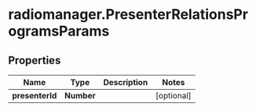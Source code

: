 # radiomanager.PresenterRelationsProgramsParams

## Properties

Name | Type | Description | Notes
------------ | ------------- | ------------- | -------------
**presenterId** | **Number** |  | [optional] 


